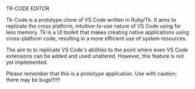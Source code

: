 TK-CODE EDITOR

Tk-Code is a prototype clone of VS Code written in Ruby/Tk. It aims to replicate the cross platform, intuitive-to-use nature of VS Code using far less memory. Tk is a UI toolkit that makes creating native applications using cross-platform code, resulting in a more efficient use of system resources.

The aim to to replicate VS Code's abilities to the point where even VS Code extensions can be added and used unaltered. However, this feature is not yet implemented.

Please remember that this is a prototype application. Use with caution; there may be bugs!!!!!!




